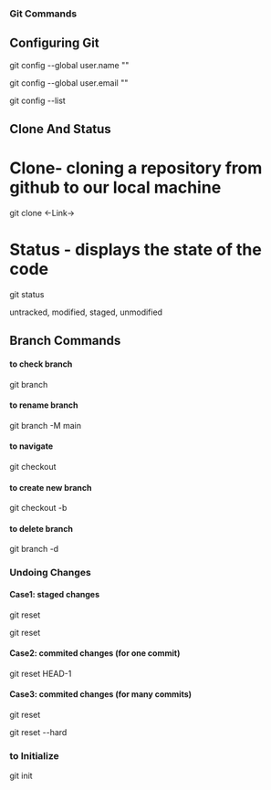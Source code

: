 ### Git Commands

## Configuring Git

git config --global user.name ""

git config --global user.email ""

git config --list


## Clone And Status

# Clone- cloning a repository from github to our local machine

git clone <-Link->

# Status - displays the state of the code

git status

untracked, modified, staged, unmodified

## Branch Commands

#### to check branch

git branch

#### to rename branch

git branch -M main

#### to navigate

git checkout <branch name>

#### to create new branch

git checkout -b <new branch name>


#### to delete branch

git branch -d <branch name>


### Undoing Changes

#### Case1: staged changes

git reset <file name>

git reset

#### Case2: commited changes (for one commit)

git reset HEAD-1

#### Case3: commited changes (for many commits)

git reset <commit Hash>

git reset --hard <commit Hash>

### to Initialize

git init